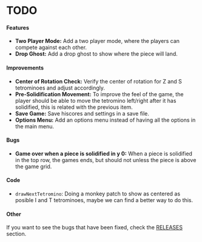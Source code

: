 # TODO

#### Features
- **Two Player Mode:** Add a two player mode, where the players can compete against each other.
- **Drop Ghost:** Add a drop ghost to show where the piece will land.

#### Improvements
- **Center of Rotation Check:** Verify the center of rotation for Z and S tetrominoes and adjust accordingly.
- **Pre-Solidification Movement:** To improve the feel of the game, the player should be able to move the tetromino left/right after it has solidified, this is related with the previous item.
- **Save Game:** Save hiscores and settings in a save file.
- **Options Menu:** Add an options menu instead of having all the options in the main menu.

#### Bugs
- **Game over when a piece is solidified in y 0:** When a piece is solidified in the top row, the games ends, but should not unless the piece is above the game grid.

#### Code
- `drawNextTetromino`: Doing a monkey patch to show as centered as posible I and T tetrominoes, maybe we can find a better way to do this.

#### Other
 If you want to see the bugs that have been fixed, check the [RELEASES](https://github.com/danisc23/genesis-megatetris/releases) section.